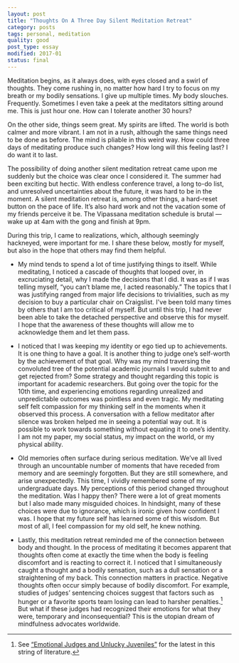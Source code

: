 ```yaml
---
layout: post
title: "Thoughts On A Three Day Silent Meditation Retreat"
category: posts
tags: personal, meditation
quality: good
post_type: essay
modified: 2017-01
status: final
---
```

Meditation begins, as it always does, with eyes closed and a swirl of thoughts. They come rushing in, no matter how hard I try to focus on my breath or my bodily sensations. I give up multiple times. My body slouches. Frequently. Sometimes I even take a peek at the meditators sitting around me. This is just hour one. How can I tolerate another 30 hours?

On the other side, things seem great. My spirits are lifted. The world is both calmer and more vibrant. I am not in a rush, although the same things need to be done as before. The mind is pliable in this weird way. How could three days of meditating produce such changes? How long will this feeling last? I do want it to last.

The possibility of doing another silent meditation retreat came upon me suddenly but the choice was clear once I considered it. The summer had been exciting but hectic. With endless conference travel, a long to-do list, and unresolved uncertainties about the future, it was hard to be in the moment. A silent meditation retreat is, among other things, a hard-reset button on the pace of life. It’s also hard work and not the vacation some of my friends perceive it be. The Vipassana meditation schedule is brutal — wake up at 4am with the gong and finish at 9pm. 

During this trip, I came to realizations, which, although seemingly hackneyed, were important for me. I share these below, mostly for myself, but also in the hope that others may find them helpful.

- My mind tends to spend a lot of time justifying things to itself. While meditating, I noticed a cascade of thoughts that looped over, in excruciating detail, why I made the decisions that I did. It was as if I was telling myself, “you can’t blame me, I acted reasonably.” The topics that I was justifying ranged from major life decisions to trivialities, such as my decision to buy a particular chair on Craigslist. I've been told many times by others that I am too critical of myself. But until this trip, I had never been able to take the detached perspective and observe this for myself. I hope that the awareness of these thoughts will allow me to acknowledge them and let them pass.

- I noticed that I was keeping my identity or ego tied up to achievements. It is one thing to have a goal. It is another thing to judge one’s self-worth by the achievement of that goal. Why was my mind traversing the convoluted tree of the potential academic journals I would submit to and get rejected from? Some strategy and thought regarding this topic is important for academic researchers. But going over the topic for the 10th time, and experiencing emotions regarding unrealized and unpredictable outcomes was pointless and even tragic. My meditating self felt compassion for my thinking self in the moments when it observed this process. A conversation with a fellow meditator after silence was broken helped me in seeing a potential way out. It is possible to work towards something without equating it to one’s identity. I am not my paper, my social status, my impact on the world, or my physical ability. 

- Old memories often surface during serious meditation. We’ve all lived through an uncountable number of moments that have receded from memory and are seemingly forgotten. But they are still somewhere, and arise unexpectedly. This time, I vividly remembered some of my undergraduate days. My perceptions of this period changed throughout the meditation. Was I happy then? There were a lot of great moments but I also made many misguided choices. In hindsight, many of these choices were due to ignorance, which is ironic given how confident I was. I hope that my future self has learned some of this wisdom. But most of all, I feel compassion for my old self, he knew nothing.

- Lastly, this meditation retreat reminded me of the connection between body and thought. In the process of meditating it becomes apparent that thoughts often come at exactly the time when the body is feeling discomfort and is reacting to correct it. I noticed that I simultaneously caught a thought and a bodily sensation, such as a dull sensation or a straightening of my back. This connection matters in practice. Negative thoughts often occur simply because of bodily discomfort. For example, studies of judges’ sentencing choices suggest that factors such as hunger or a favorite sports team losing can lead to harsher penalties.[^a] But what if these judges had recognized their emotions for what they were, temporary and inconsequential? This is the utopian dream of mindfulness advocates worldwide.

[^a]:See [“Emotional Judges and Unlucky Juveniles”](http://nber.org/papers/w22611) for the latest in this string of literature. 